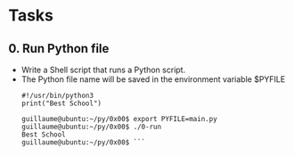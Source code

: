 # Tasks
## 0. Run Python file
* Write a Shell script that runs a Python script.
* The Python file name will be saved in the environment variable $PYFILE
	``` guillaume@ubuntu:~/py/0x00$ cat main.py 
	#!/usr/bin/python3
	print("Best School")
	
	guillaume@ubuntu:~/py/0x00$ export PYFILE=main.py
	guillaume@ubuntu:~/py/0x00$ ./0-run
	Best School
	guillaume@ubuntu:~/py/0x00$ ```
